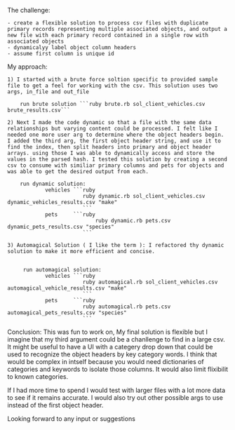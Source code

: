 The challenge:

    - create a flexible solution to process csv files with duplicate primary records representing multiple associated objects, and output a new file with each primary record contained in a single row with associated objects
    - dynamicalyy label object column headers
    - assume first column is unique id

My approach:

    1) I started with a brute force soltion specific to provided sample file to get a feel for working with the csv. This solution uses two args, in_file and out_file

        run brute solution ```ruby brute.rb sol_client_vehicles.csv brute_results.csv```

    2) Next I made the code dynamic so that a file with the same data relationships but varying content could be processed. I felt like I needed one more user arg to determine where the object headers begin. I added the third arg, the first object header string, and use it to find the index, then split headers into primary and object header arrays. using those I was able to dynamically access and store the values in the parsed hash. I tested this solution by creating a second csv to consume with similiar primary columns and pets for objects and was able to get the desired output from each.

        run dynamic solution:
                vehicles ```ruby
                            ruby dynamic.rb sol_client_vehicles.csv dynamic_vehicles_results.csv "make"
                            ```
                pets     ```ruby
                                ruby dynamic.rb pets.csv dynamic_pets_results.csv "species"
                            ```

    3) Automagical Solution ( I like the term ): I refactored thy dynamic solution to make it more efficient and concise.


         run automagical solution:
                vehicles ```ruby
                            ruby automagical.rb sol_client_vehicles.csv automagical_vehicle_results.csv "make"
                            ```
                pets     ```ruby
                            ruby automagical.rb pets.csv automagical_pets_results.csv "species"
                            ```


Conclusion: This was fun to work on, My final solution is flexible but I imagine that my third argument could be a chanllenge to find in a large csv. It might be useful to have a UI with a categery drop down that could be used to recognize the object headers by key category words. I think that would be complex in intself because you would need dictionaries of categories and keywords to isolate those columns. It would also limit flixibilit to known categories.

If I had more time to spend I would test with larger files with a lot more data to see if it remains accurate. I would also try out other possible args to use instead of the first object header.

Looking forward to any input or suggestions

